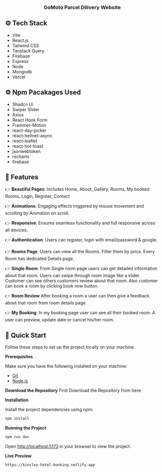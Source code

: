 <div align="center">
  <h3 align="center">GoMoto Parcel Dilivery Website</h3>
</div>

## <a name="tech-stack">⚙️ Tech Stack</a>

- Vite
- React.js
- Tailwind CSS
- Tanstack Query
- Firebase
- Express
- Node
- Mongodb
- Vercel

## <a name="pacakages">⚙️ Npm Pacakages Used</a>

- Shadcn Ui
- Swiper Slider
- Axios
- React Hook Form
- Frammer-Motion
- react-day-picker
- react-helmet-async
- react-leaflet
- react-hot-toast
- jsonwebtoken
- recharts
- firebase

## <a name="features">🔋 Features</a>

👉 **Beautiful Pages**: Includes Home, About, Gallery, Rooms, My booked Rooms, Login, Register, Contact

👉 **Animations**: Engaging effects triggered by mouse movement and scrolling by Animation on scroll.

👉 **Responsive**: Ensures seamless functionality and full responsive across all devices.

👉 **Authentication**: Users can register, login with email/password & google.

👉 **Rooms Page**: Users can view all the Rooms. Filter them by price. Every Room has dedicated Details page.

👉 **Single Room**: From Single room page users can get detailed information about that room. Users can swipe through room image like a slider. Customer can see others customers review about that room. Also customer can book a room by clicking book now button.

👉 **Room Review** After booking a room a user can then give a feedback about that room from room details page.

👉 **My Booking**: In my booking page user can see all their booked room. A user can preview, update date or cancel his/her room.

## <a name="quick-start">🤸 Quick Start</a>

Follow these steps to set up the project locally on your machine.

**Prerequisites**

Make sure you have the following installed on your machine:

- [Git](https://git-scm.com/)
- [Node.js](https://nodejs.org/en)

**Download the Repository**
First Download the Repository from here

**Installation**

Install the project dependencies using npm:

```bash
npm install
```

**Running the Project**

```bash
npm run dev
```

Open [http://localhost:5173](http://localhost:5173) in your browser to view the project.

**Live Preview**

```bash
https://kinsley-hotel-booking.netlify.app
```
